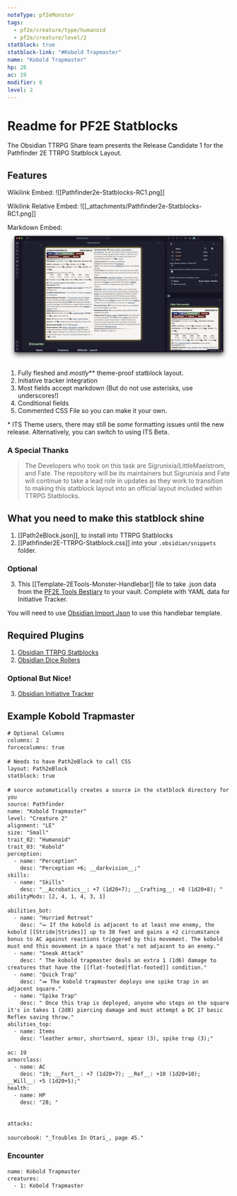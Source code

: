 ```yaml
---
noteType: pf2eMonster
tags: 
  - pf2e/creature/type/humanoid
  - pf2e/creature/level/2
statblock: true
statblock-link: "#Kobold Trapmaster"
name: "Kobold Trapmaster"
hp: 28
ac: 19
modifier: 6
level: 2
---
```

# Readme for PF2E Statblocks

The Obsidian TTRPG Share team presents the Release Candidate 1 for the Pathfinder 2E TTRPG Statblock Layout.

## Features

Wikilink Embed: ![[Pathfinder2e-Statblocks-RC1.png]]

Wikilink Relative Embed: ![[_attachments/Pathfinder2e-Statblocks-RC1.png]]

Markdown Embed: ![](_attachments/Pathfinder2e-Statblocks-RC1.png)


1. Fully fleshed and *mostly*\** theme-proof statblock layout. 
2. Initiative tracker integration
3. Most fields accept markdown (But do not use asterisks, use underscores!)
4. Conditional fields
5. Commented CSS File so you can make it your own.

\* ITS Theme users, there may still be *some* formatting issues until the new release. Alternatively, you can switch to using ITS Beta.

### A Special Thanks

> The Developers who took on this task are Sigrunixia/LittleMaelstrom, and Fate. The repository will be its maintainers but Sigrunixia and Fate will continue to take a lead role in updates as they work to transition to making this statblock layout into an official layout included within TTRPG Statblocks.


## What you need to make this statblock shine
1. [[Path2eBlock.json]], to install into TTRPG Statblocks
2. [[Pathfinder2E-TTRPG-Statblock.css]] into your `.obsidian/snippets` folder. 

### Optional
3. This [[Template-2ETools-Monster-Handlebar]] file to take .json data from the [PF2E Tools Bestiary](https://pf2etools.com/bestiary.html#aapoph%20serpentfolk_b2) to your vault. Complete with YAML data for Initiative Tracker.

  You will need to use [Obsidian Import Json](https://github.com/farling42/obsidian-import-json) to use this handlebar template.

## Required Plugins
1. [Obsidian TTRPG Statblocks](https://github.com/valentine195/obsidian-5e-statblocks)
2. [Obsidian Dice Rollers](https://github.com/valentine195/obsidian-dice-roller)

### Optional But Nice!
3. [Obsidian Initiative Tracker](https://github.com/valentine195/obsidian-initiative-tracker)


## Example Kobold Trapmaster
```statblock
# Optional Columns
columns: 2
forcecolumns: true

# Needs to have Path2eBlock to call CSS
layout: Path2eBlock
statblock: true

# source automatically creates a source in the statblock directory for you
source: Pathfinder
name: "Kobold Trapmaster"
level: "Creature 2"
alignment: "LE"
size: "Small"
trait_02: "Humanoid"
trait_03: "Kobold"
perception:
  - name: "Perception"
    desc: "Perception +6; __darkvision__;"
skills:
  - name: "Skills"
    desc: "__Acrobatics__: +7 (1d20+7); __Crafting__: +8 (1d20+8); "
abilityMods: [2, 4, 1, 4, 3, 1]

abilities_bot:
  - name: "Hurried Retreat"
    desc: "⬻ If the kobold is adjacent to at least one enemy, the kobold [[Stride|Strides]] up to 30 feet and gains a +2 circumstance bonus to AC against reactions triggered by this movement. The kobold must end this movement in a space that's not adjacent to an enemy."
  - name: "Sneak Attack"
    desc: " The kobold trapmaster deals an extra 1 (1d6) damage to creatures that have the [[flat-footed|flat-footed]] condition."
  - name: "Quick Trap"
    desc: "⬽ The kobold trapmaster deploys one spike trap in an adjacent square."
  - name: "Spike Trap"
    desc: " Once this trap is deployed, anyone who steps on the square it's in takes 1 (2d8) piercing damage and must attempt a DC 17 basic Reflex saving throw."
abilities_top:
  - name: Items
    desc: "leather armor, shortsword, spear (3), spike trap (3);"

ac: 19
armorclass:
  - name: AC
    desc: "19; __Fort__: +7 (1d20+7); __Ref__: +10 (1d20+10); __Will__: +5 (1d20+5);"
health:
  - name: HP
    desc: "28; "


attacks:

sourcebook: "_Troubles In Otari_, page 45."
```

### Encounter
```encounter-table
name: Kobold Trapmaster
creatures:
  - 1: Kobold Trapmaster
```
